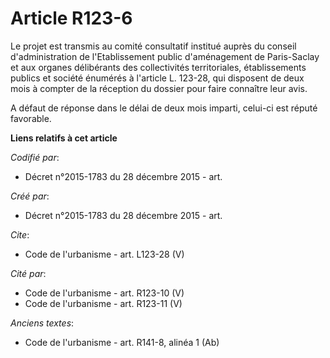 # Article R123-6

Le projet est transmis au comité consultatif institué auprès du conseil d'administration de l'Etablissement public
d'aménagement de Paris-Saclay et aux organes délibérants des collectivités territoriales, établissements publics et société
énumérés à l'article L. 123-28, qui disposent de deux mois à compter de la réception du dossier pour faire connaître leur
avis. 

A défaut de réponse dans le délai de deux mois imparti, celui-ci est réputé favorable.

**Liens relatifs à cet article**

_Codifié par_:

  - Décret n°2015-1783 du 28 décembre 2015 - art.

_Créé par_:

  - Décret n°2015-1783 du 28 décembre 2015 - art.

_Cite_:

  - Code de l'urbanisme - art. L123-28 (V)

_Cité par_:

  - Code de l'urbanisme - art. R123-10 (V)
  - Code de l'urbanisme - art. R123-11 (V)

_Anciens textes_:

  - Code de l'urbanisme - art. R141-8, alinéa 1 (Ab)
